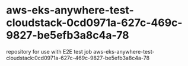 # aws-eks-anywhere-test-cloudstack-0cd0971a-627c-469c-9827-be5efb3a8c4a-78
repository for use with E2E test job aws-eks-anywhere-test-cloudstack:0cd0971a-627c-469c-9827-be5efb3a8c4a-78
